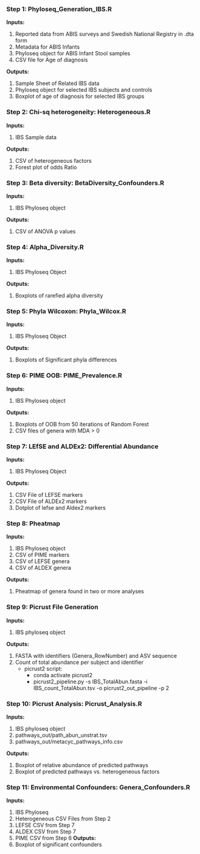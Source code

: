 ### Step 1: Phyloseq_Generation_IBS.R 
**Inputs:** 
1. Reported data from ABIS surveys and Swedish National Registry in .dta form 
2. Metadata for ABIS Infants 
3. Phyloseq object for ABIS Infant Stool samples 
4. CSV file for Age of diagnosis 

**Outputs:**
1. Sample Sheet of Related IBS data 
2. Phyloseq object for selected IBS subjects and controls 
3. Boxplot of age of diagnosis for selected IBS groups 

### Step 2: Chi-sq heterogeneity: Heterogeneous.R
**Inputs:** 
1. IBS Sample data
   
**Outputs:**
1. CSV of heterogeneous factors
2. Forest plot of odds Ratio

### Step 3: Beta diversity: BetaDiversity_Confounders.R
**Inputs:** 
1. IBS Phyloseq object

**Outputs:**
1. CSV of ANOVA p values 

### Step 4: Alpha_Diversity.R
**Inputs:** 
1. IBS Phyloseq Object

**Outputs:**
1. Boxplots of rarefied alpha diversity

### Step 5: Phyla Wilcoxon: Phyla_Wilcox.R
**Inputs:** 
1. IBS Phyloseq Object

**Outputs:**
1. Boxplots of Significant phyla differences

### Step 6: PIME OOB: PIME_Prevalence.R
**Inputs:** 
1. IBS Phyloseq object

**Outputs:**
1. Boxplots of OOB from 50 iterations of Random Forest
2. CSV files of genera with MDA > 0

### Step 7: LEfSE and ALDEx2: Differential Abundance 
**Inputs:** 
1. IBS Phyloseq Object

**Outputs:**
1. CSV File of LEFSE markers
2. CSV File of ALDEx2 markers
3. Dotplot of lefse and Aldex2 markers 

### Step 8: Pheatmap 
**Inputs:** 
1. IBS Phyloseq object
2. CSV of PIME markers
3. CSV of LEFSE genera
4. CSV of ALDEX genera

**Outputs:**
1. Pheatmap of genera found in two or more analyses 

### Step 9: Picrust File Generation  
**Inputs:** 
1. IBS phyloseq object

**Outputs:**
1. FASTA with identifiers (Genera_RowNumber) and ASV sequence
2. Count of total abundance per subject and identifier
    - picrust2 script:
        - conda activate picrust2
        - picrust2_pipeline.py -s IBS_TotalAbun.fasta -i IBS_count_TotalAbun.tsv -o picrust2_out_pipeline -p 2

### Step 10: Picrust Analysis: Picrust_Analysis.R
**Inputs:** 
1. IBS phyloseq object
2. pathways_out/path_abun_unstrat.tsv
3. pathways_out/metacyc_pathways_info.csv

**Outputs:**
1. Boxplot of relative abundance of predicted pathways
2. Boxplot of predicted pathways vs. heterogeneous factors 

### Step 11: Environmental Confounders: Genera_Confounders.R
**Inputs:** 
1. IBS Phyloseq
2. Heterogeneous CSV Files from Step 2
3. LEFSE CSV from Step 7
4. ALDEX CSV from Step 7
5. PIME CSV from Step 6
**Outputs:**
1. Boxplot of significant confounders 

